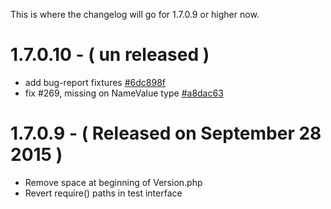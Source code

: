 This is where the changelog will go for 1.7.0.9 or higher now.

# 1.7.0.10 - ( un released )

 - add bug-report fixtures [#6dc898f](https://github.com/oyejorge/less.php/commit/6dc898f5d75b447464906bdf19d79c2e19d95e33)
 - fix #269, missing on NameValue type [#a8dac63](https://github.com/oyejorge/less.php/commit/a8dac63d93fb941c54fb78b12588abf635747c1b)

# 1.7.0.9 - ( Released on September 28 2015 )

 - Remove space at beginning of Version.php
 - Revert require() paths in test interface
